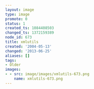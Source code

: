 ```yaml
---
layout: image
type: image
promote: 0
status: 1
created_ts: 1084408503
changed_ts: 1372159389
node_id: 673
title: xmlutils
created: '2004-05-13'
changed: '2013-06-25'
aliases: []
tags:
- Older
images:
- - src: image/images/xmlutils-673.png
    name: xmlutils-673.png
---
```


